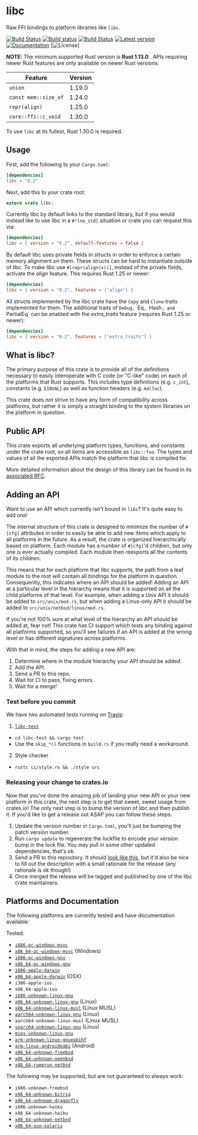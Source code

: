 libc
====

Raw FFI bindings to platform libraries like `libc`.

[![Build Status](https://travis-ci.org/rust-lang/libc.svg?branch=master)](https://travis-ci.org/rust-lang/libc)
[![Build status](https://ci.appveyor.com/api/projects/status/github/rust-lang/libc?svg=true)](https://ci.appveyor.com/project/rust-lang-libs/libc)
[![Build Status](https://api.cirrus-ci.com/github/rust-lang/libc.svg)](https://cirrus-ci.com/github/rust-lang/libc)
[![Latest version](https://img.shields.io/crates/v/libc.svg)](https://crates.io/crates/libc)
[![Documentation](https://docs.rs/libc/badge.svg)](https://docs.rs/libc)
[![License](https://img.shields.io/crates/l/libc.svg)]

**NOTE:** The minimum supported Rust version is **Rust 1.13.0** . APIs requiring
newer Rust features are only available on newer Rust versions:

| Feature              | Version |
|----------------------|---------|
| `union`              |  1.19.0 |
| `const mem::size_of` |  1.24.0 |
| `repr(align)`        |  1.25.0 |
| `core::ffi::c_void`  |  1.30.0 |

To use `libc` at its fullest, Rust 1.30.0 is required.

## Usage

First, add the following to your `Cargo.toml`:

```toml
[dependencies]
libc = "0.2"
```

Next, add this to your crate root:

```rust
extern crate libc;
```

Currently libc by default links to the standard library, but if you would
instead like to use libc in a `#![no_std]` situation or crate you can request
this via:

```toml
[dependencies]
libc = { version = "0.2", default-features = false }
```

By default libc uses private fields in structs in order to enforce a certain
memory alignment on them. These structs can be hard to instantiate outside of
libc. To make libc use `#[repr(align(x))]`, instead of the private fields,
activate the *align* feature. This requires Rust 1.25 or newer:

```toml
[dependencies]
libc = { version = "0.2", features = ["align"] }
```

All structs implemented by the libc crate have the `Copy` and `Clone` traits
implemented for them. The additional traits of `Debug, `Eq`, `Hash`, and
`PartialEq` can be enabled with the *extra_traits* feature (requires Rust 1.25
or newer):

```toml
[dependencies]
libc = { version = "0.2", features = ["extra_traits"] }
```

## What is libc?

The primary purpose of this crate is to provide all of the definitions necessary
to easily interoperate with C code (or "C-like" code) on each of the platforms
that Rust supports. This includes type definitions (e.g. `c_int`), constants
(e.g. `EINVAL`) as well as function headers (e.g. `malloc`).

This crate does not strive to have any form of compatibility across platforms,
but rather it is simply a straight binding to the system libraries on the
platform in question.

## Public API

This crate exports all underlying platform types, functions, and constants under
the crate root, so all items are accessible as `libc::foo`. The types and values
of all the exported APIs match the platform that libc is compiled for.

More detailed information about the design of this library can be found in its
[associated RFC][rfc].

[rfc]: https://github.com/rust-lang/rfcs/blob/master/text/1291-promote-libc.md

## Adding an API

Want to use an API which currently isn't bound in `libc`? It's quite easy to add
one!

The internal structure of this crate is designed to minimize the number of
`#[cfg]` attributes in order to easily be able to add new items which apply
to all platforms in the future. As a result, the crate is organized
hierarchically based on platform. Each module has a number of `#[cfg]`'d
children, but only one is ever actually compiled. Each module then reexports all
the contents of its children.

This means that for each platform that libc supports, the path from a
leaf module to the root will contain all bindings for the platform in question.
Consequently, this indicates where an API should be added! Adding an API at a
particular level in the hierarchy means that it is supported on all the child
platforms of that level. For example, when adding a Unix API it should be added
to `src/unix/mod.rs`, but when adding a Linux-only API it should be added to
`src/unix/notbsd/linux/mod.rs`.

If you're not 100% sure at what level of the hierarchy an API should be added
at, fear not! This crate has CI support which tests any binding against all
platforms supported, so you'll see failures if an API is added at the wrong
level or has different signatures across platforms.

With that in mind, the steps for adding a new API are:

1. Determine where in the module hierarchy your API should be added.
2. Add the API.
3. Send a PR to this repo.
4. Wait for CI to pass, fixing errors.
5. Wait for a merge!

### Test before you commit

We have two automated tests running on [Travis](https://travis-ci.org/rust-lang/libc):

1. [`libc-test`](https://github.com/alexcrichton/ctest)
  - `cd libc-test && cargo test`
  - Use the `skip_*()` functions in `build.rs` if you really need a workaround.
2. Style checker
  - `rustc ci/style.rs && ./style src`

### Releasing your change to crates.io

Now that you've done the amazing job of landing your new API or your new
platform in this crate, the next step is to get that sweet, sweet usage from
crates.io! The only next step is to bump the version of libc and then publish
it. If you'd like to get a release out ASAP you can follow these steps:

1. Update the version number in `Cargo.toml`, you'll just be bumping the patch
   version number.
2. Run `cargo update` to regenerate the lockfile to encode your version bump in
   the lock file. You may pull in some other updated dependencies, that's ok.
3. Send a PR to this repository. It should [look like this][example], but it'd
   also be nice to fill out the description with a small rationale for the
   release (any rationale is ok though!)
4. Once merged the release will be tagged and published by one of the libc crate
   maintainers.

[example]: https://github.com/rust-lang/libc/pull/583

## Platforms and Documentation

The following platforms are currently tested and have documentation available:

Tested:
  * [`i686-pc-windows-msvc`](https://rust-lang.github.io/libc/i686-pc-windows-msvc/libc/)
  * [`x86_64-pc-windows-msvc`](https://rust-lang.github.io/libc/x86_64-pc-windows-msvc/libc/)
    (Windows)
  * [`i686-pc-windows-gnu`](https://rust-lang.github.io/libc/i686-pc-windows-gnu/libc/)
  * [`x86_64-pc-windows-gnu`](https://rust-lang.github.io/libc/x86_64-pc-windows-gnu/libc/)
  * [`i686-apple-darwin`](https://rust-lang.github.io/libc/i686-apple-darwin/libc/)
  * [`x86_64-apple-darwin`](https://rust-lang.github.io/libc/x86_64-apple-darwin/libc/)
    (OSX)
  * `i386-apple-ios`
  * `x86_64-apple-ios`
  * [`i686-unknown-linux-gnu`](https://rust-lang.github.io/libc/i686-unknown-linux-gnu/libc/)
  * [`x86_64-unknown-linux-gnu`](https://rust-lang.github.io/libc/x86_64-unknown-linux-gnu/libc/)
    (Linux)
  * [`x86_64-unknown-linux-musl`](https://rust-lang.github.io/libc/x86_64-unknown-linux-musl/libc/)
    (Linux MUSL)
  * [`aarch64-unknown-linux-gnu`](https://rust-lang.github.io/libc/aarch64-unknown-linux-gnu/libc/)
    (Linux)
  * `aarch64-unknown-linux-musl`
    (Linux MUSL)
  * [`sparc64-unknown-linux-gnu`](https://rust-lang.github.io/libc/sparc64-unknown-linux-gnu/libc/)
    (Linux)
  * [`mips-unknown-linux-gnu`](https://rust-lang.github.io/libc/mips-unknown-linux-gnu/libc/)
  * [`arm-unknown-linux-gnueabihf`](https://rust-lang.github.io/libc/arm-unknown-linux-gnueabihf/libc/)
  * [`arm-linux-androideabi`](https://rust-lang.github.io/libc/arm-linux-androideabi/libc/)
    (Android)
  * [`x86_64-unknown-freebsd`](https://rust-lang.github.io/libc/x86_64-unknown-freebsd/libc/)
  * [`x86_64-unknown-openbsd`](https://rust-lang.github.io/libc/x86_64-unknown-openbsd/libc/)
  * [`x86_64-rumprun-netbsd`](https://rust-lang.github.io/libc/x86_64-unknown-netbsd/libc/)

The following may be supported, but are not guaranteed to always work:

  * `i686-unknown-freebsd`
  * [`x86_64-unknown-bitrig`](https://rust-lang.github.io/libc/x86_64-unknown-bitrig/libc/)
  * [`x86_64-unknown-dragonfly`](https://rust-lang.github.io/libc/x86_64-unknown-dragonfly/libc/)
  * `i686-unknown-haiku`
  * `x86_64-unknown-haiku`
  * [`x86_64-unknown-netbsd`](https://rust-lang.github.io/libc/x86_64-unknown-netbsd/libc/)
  * [`x86_64-sun-solaris`](https://rust-lang.github.io/libc/x86_64-sun-solaris/libc/)
